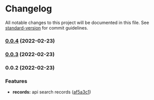 # Changelog

All notable changes to this project will be documented in this file. See [standard-version](https://github.com/conventional-changelog/standard-version) for commit guidelines.

### [0.0.4](https://github.com/alex93p/api-records-getir-be-assign/compare/v0.0.3...v0.0.4) (2022-02-23)

### [0.0.3](https://github.com/alex93p/api-records-getir-be-assign/compare/v0.0.2...v0.0.3) (2022-02-23)

### 0.0.2 (2022-02-23)


### Features

* **records:** api search records ([af5a3c1](https://github.com/alex93p/api-records-getir-be-assign/commit/af5a3c1719e2e938a28fd65606ed3faa4271421d))

